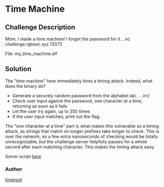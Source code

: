 # Time Machine
## Challenge Description
Mom, I made a time machine! I forgot the password for it... nc challenge.rgbsec.xyz 13373

File: my_time_machine.elf

## Solution
The "time machine" here immediately hints a timing attack. Indeed, what does the binary do?
 * Generate a securely random password from the alphabet `ABC...XYZ`
 * Check user input against the password, one character at a time, returning as soon as it fails
 * Let the user try again, up to 250 times
 * If the user input matches, print out the flag.
 
The "one character at a time" part is what makes this vulnerable as a timing attack, as strings that match on longer prefixes take longer to check. This is over the network, so a few extra nanoseconds of checking would be totally unrecognizable, *but* the challenge server helpfully pauses for a whole second after each matching character. This makes the timing attack easy.

Solver script [here](time_machine.py)

### Author
[timeroot](https://github.com/timeroot)